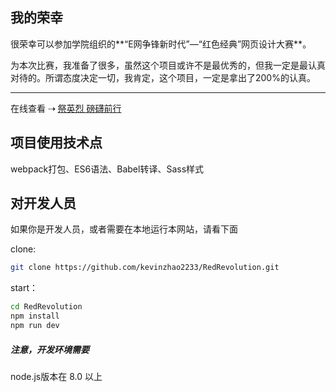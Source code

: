 ## 我的荣幸

很荣幸可以参加学院组织的**“E网争锋新时代”—“红色经典”网页设计大赛**。

为本次比赛，我准备了很多，虽然这个项目或许不是最优秀的，但我一定是最认真对待的。所谓态度决定一切，我肯定，这个项目，一定是拿出了200%的认真。

-----

在线查看 ⇢ [祭英烈 磅礴前行](https://kevin_zhao_2233.gitee.io/redrevolution/)


## 项目使用技术点
webpack打包、ES6语法、Babel转译、Sass样式

## 对开发人员

如果你是开发人员，或者需要在本地运行本网站，请看下面

clone:

```sh
git clone https://github.com/kevinzhao2233/RedRevolution.git
```

start：

```sh
cd RedRevolution
npm install
npm run dev
```


##### 注意，开发环境需要

 node.js版本在 8.0 以上
